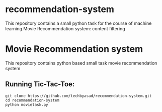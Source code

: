 # recommendation-system
This repository contains a small python task for the course of machine learning.Movie Recommendation system: content filtering

# Movie Recommendation system
This repository contains python based small task movie recommendation system

## Running Tic-Tac-Toe:

```
git clone https://github.com/techbyasad/recommendation-system.git
cd recommendation-system
python movietask.py
